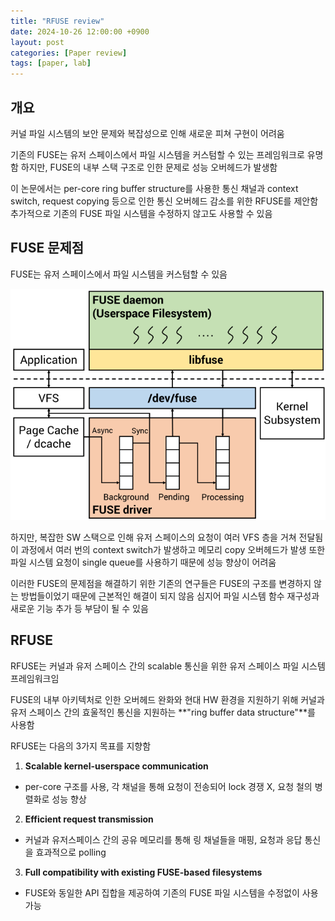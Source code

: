 ```yaml
---
title: "RFUSE review"
date: 2024-10-26 12:00:00 +0900
layout: post
categories: [Paper review]
tags: [paper, lab]
---
```


## 개요
커널 파일 시스템의 보안 문제와 복잡성으로 인해 새로운 피쳐 구현이 어려움

기존의 FUSE는 유저 스페이스에서 파일 시스템을 커스텀할 수 있는 프레임워크로 유명함
하지만, FUSE의 내부 스택 구조로 인한 문제로 성능 오버헤드가 발생함

이 논문에서는 per-core ring buffer structure를 사용한 통신 채널과 context switch, request copying 등으로 인한 통신 오버헤드 감소를 위한 RFUSE를 제안함
추가적으로 기존의 FUSE 파일 시스템을 수정하지 않고도 사용할 수 있음

## FUSE 문제점

FUSE는 유저 스페이스에서 파일 시스템을 커스텀할 수 있음

![The internel architecture of the FUSE framework](assets/img/architectureOfFUSE.png)

하지만, 복잡한 SW 스택으로 인해 유저 스페이스의 요청이 여러 VFS 층을 거쳐 전달됨
이 과정에서 여러 번의 context switch가 발생하고 메모리 copy 오버헤드가 발생
또한 파일 시스템 요청이 single queue를 사용하기 때문에 성능 향상이 어려움

이러한 FUSE의 문제점을 해결하기 위한 기존의 연구들은 FUSE의 구조를 변경하지 않는 방법들이었기 때문에 근본적인 해결이 되지 않음
심지어 파일 시스템 함수 재구성과 새로운 기능 추가 등 부담이 될 수 있음

## RFUSE

RFUSE는 커널과 유저 스페이스 간의 scalable 통신을 위한 유저 스페이스 파일 시스템 프레임워크임

FUSE의 내부 아키텍처로 인한 오버헤드 완화와 현대 HW 환경을 지원하기 위해 커널과 유저 스페이스 간의 효울적인 통신을 지원하는 **"ring buffer data structure"**를 사용함

RFUSE는 다음의 3가지 목표를 지향함
1. **Scalable kernel-userspace communication**
- per-core 구조를 사용, 각 채널을 통해 요청이 전송되어 lock 경쟁 X, 요청 철의 병렬화로 성능 향상
2. **Efficient request transmission**
- 커널과 유저스페이스 간의 공유 메모리를 통해 링 채널들을 매핑, 요청과 응답 통신을 효과적으로 polling
3. **Full compatibility with existing FUSE-based filesystems**
- FUSE와 동일한 API 집합을 제공하여 기존의 FUSE 파일 시스템을 수정없이 사용 가능

